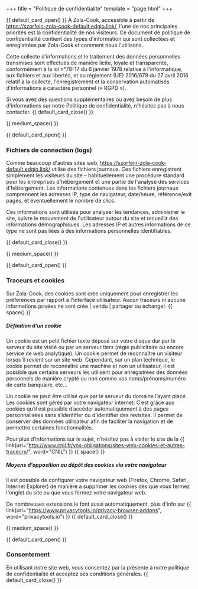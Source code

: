 +++
title = "Politique de confidentialité"
template = "page.html"
+++

{{ default_card_open() }}
À Zola-Cook, accessible à partir de https://szorfein-zola-cook-default.edgio.link/, l'une de nos principales priorités est la confidentialité de nos visiteurs. Ce document de politique de confidentialité contient des types d'information qui sont collectées et enregistrées par Zola-Cook et comment nous l'utilisons.

Cette collecte d’informations et le traitement des données personnelles transmises sont effectués de manière licite, loyale et transparente, conformément à la loi n°78-17 du 6 janvier 1978 relative à l'informatique, aux fichiers et aux libertés, et au règlement (UE) 2016/679 du 27 avril 2016 relatif à la collecte, l'enregistrement et la conservation automatisés d'informations à caractère personnel (« RGPD »).

Si vous avez des questions supplémentaires ou avez besoin de plus d'informations sur notre Politique de confidentialité, n'hésitez pas à nous contacter.
{{ default_card_close() }}

{{ medium_space() }}

{{ default_card_open() }}
### Fichiers de connection (logs)
Comme beaucoup d'autres sites web, https://szorfein-zola-cook-default.edgio.link/ utilise des fichiers journaux. Ces fichiers enregistrent simplement les visiteurs du site – habituellement une procédure standard pour les entreprises d'hébergement et une partie de l'analyse des services d'hébergement. Les informations contenues dans les fichiers journaux comprennent les adresses IP, type de navigateur, date/heure, référence/exit pages, et éventuellement le nombre de clics.

Ces informations sont utilisée pour analyser les tendances, administrer le site, suivre le mouvement de l'utilisateur autour du site et recueillir des informations démographiques. Les adresses IP et autres informations de ce type ne sont pas liées à des informations personnelles identifiables.

{{ default_card_close() }}

{{ medium_space() }}

{{ default_card_open() }}
### Traceurs et cookies
Sur Zola-Cook, des cookies sont crée uniquement pour enregistrer les préferences par rapport à l'interface utilisateur. Aucun traceurs ni aucune informations privées ne sont crée | vendu | partager ou échanger.
{{ space() }}

##### Définition d’un cookie
Un cookie est un petit fichier texte déposé sur votre disque dur par le serveur du site visité ou par un serveur tiers (régie publicitaire ou encore service de web analytique). Un cookie permet de reconnaître un visiteur lorsqu’il revient sur un site web.
Cependant, sur un plan technique, le cookie permet de reconnaître une machine et non un utilisateur, il est possible que certains serveurs les utilisent pour enregistrées des données personnels de manière crypté ou non comme vos noms/prénoms/numéro de carte banquaire, etc...

Un cookie ne peut être utilisé que par le serveur du domaine l’ayant placé. Les cookies sont gérés par votre navigateur internet. C’est grâce aux cookies qu’il est possible d’accéder automatiquement à des pages personnalisées sans s’identifier ou d’identifier des revisites. Il permet de conserver des données utilisateur afin de faciliter la navigation et de permettre certaines fonctionnalités.

Pour plus d’informations sur le sujet, n’hésitez pas à visiter le site de la 
{{ link(url="http://www.cnil.fr/vos-obligations/sites-web-cookies-et-autres-traceurs/", word="CNIL") }}
{{ space() }}

##### Moyens d'opposition au dépôt des cookies via votre navigateur
Il est possible de configurer votre navigateur web (Firefox, Chrome, Safari, Internet Explorer) de manière à supprimer les cookies dès que vous fermez l'onglet du site ou que vous fermez votre navigateur web.

De nombreuses extensions le font aussi automatiquement, plus d'info sur {{ link(url="https://www.privacytools.io/privacy-browser-addons", word="privacytools.io") }}
{{ default_card_close() }}

{{ medium_space() }}

{{ default_card_open() }}
### Consentement

En utilisant notre site web, vous consentez par la prèsente à notre politique de confidentialité et acceptez ses conditions générales.
{{ default_card_close() }}
